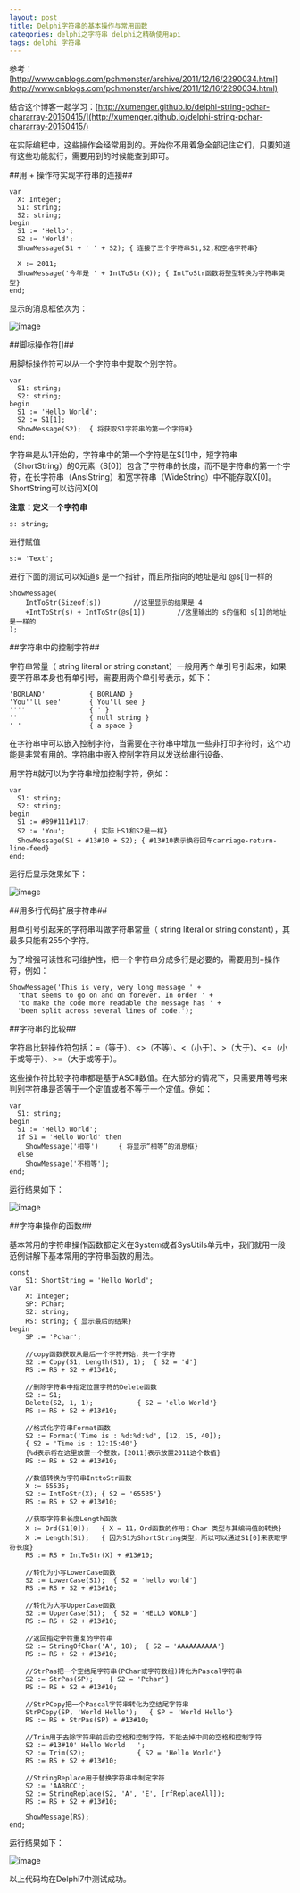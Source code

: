 ```yaml
---
layout: post
title: Delphi字符串的基本操作与常用函数
categories: delphi之字符串 delphi之精确使用api
tags: delphi 字符串
---
```



参考：[http://www.cnblogs.com/pchmonster/archive/2011/12/16/2290034.html](http://www.cnblogs.com/pchmonster/archive/2011/12/16/2290034.html)

结合这个博客一起学习：[http://xumenger.github.io/delphi-string-pchar-chararray-20150415/](http://xumenger.github.io/delphi-string-pchar-chararray-20150415/)

 
在实际编程中，这些操作会经常用到的。开始你不用着急全部记住它们，只要知道有这些功能就行，需要用到的时候能查到即可。

##用 + 操作符实现字符串的连接##

    var
      X: Integer;
      S1: string;
      S2: string;
    begin
      S1 := 'Hello';
      S2 := 'World';
      ShowMessage(S1 + ' ' + S2); { 连接了三个字符串S1,S2,和空格字符串}
     
      X := 2011;
      ShowMessage('今年是 ' + IntToStr(X)); { IntToStr函数将整型转换为字符串类型}
    end;

显示的消息框依次为：

![image](../image/2015-04-21/1.png)

##脚标操作符[]##

用脚标操作符可以从一个字符串中提取个别字符。

    var
      S1: string;
      S2: string;
    begin
      S1 := 'Hello World';
      S2 := S1[1];
      ShowMessage(S2);  { 将获取S1字符串的第一个字符H}
    end;

字符串是从1开始的，字符串中的第一个字符是在S[1]中，短字符串（ShortString）的0元素（S[0]）包含了字符串的长度，而不是字符串的第一个字符，在长字符串（AnsiString）和宽字符串（WideString）中不能存取X[0]。ShortString可以访问X[0]

**注意：定义一个字符串**

    s: string;

进行赋值

    s:= 'Text';

进行下面的测试可以知道s 是一个指针，而且所指向的地址是和 @s[1]一样的

    ShowMessage(
        IntToStr(Sizeof(s))        //这里显示的结果是 4
        +IntToStr(s) + IntToStr(@s[1])        //这里输出的 s的值和 s[1]的地址是一样的
    );
    

##字符串中的控制字符##

字符串常量（ string literal  or string constant）一般用两个单引号引起来，如果要字符串本身也有单引号，需要用两个单引号表示，如下：

    'BORLAND'           { BORLAND }
    'You''ll see'       { You'll see }
    ''''                { ' }
    ''                  { null string }
    ' '                 { a space }

在字符串中可以嵌入控制字符，当需要在字符串中增加一些非打印字符时，这个功能是非常有用的。字符串中嵌入控制字符用以发送给串行设备。

用字符#就可以为字符串增加控制字符，例如：

    var
      S1: string;
      S2: string;
    begin
      S1 := #89#111#117;
      S2 := 'You';       { 实际上S1和S2是一样}
      ShowMessage(S1 + #13#10 + S2); { #13#10表示换行回车carriage-return-line-feed}
    end;

运行后显示效果如下：

![image](../image/2015-04-21/2.png)


##用多行代码扩展字符串##

用单引号引起来的字符串叫做字符串常量（ string literal or string constant），其最多只能有255个字符。

为了增强可读性和可维护性，把一个字符串分成多行是必要的，需要用到+操作符，例如：

    ShowMessage('This is very, very long message ' +
      'that seems to go on and on forever. In order ' +
      'to make the code more readable the message has ' +
      'been split across several lines of code.');
      

##字符串的比较##

字符串比较操作符包括：=（等于）、<>（不等）、<（小于）、>（大于）、<=（小于或等于）、>=（大于或等于）。

这些操作符比较字符串都是基于ASCII数值。在大部分的情况下，只需要用等号来判别字符串是否等于一个定值或者不等于一个定值。例如：

    var
      S1: string;
    begin
      S1 := 'Hello World';
      if S1 = 'Hello World' then
        ShowMessage('相等')     { 将显示“相等”的消息框}
      else
        ShowMessage('不相等');
    end;

运行结果如下：

![image](../image/2015-04-21/3.png)


##字符串操作的函数##

基本常用的字符串操作函数都定义在System或者SysUtils单元中，我们就用一段范例讲解下基本常用的字符串函数的用法。

```
const
    S1: ShortString = 'Hello World';
var
    X: Integer;
    SP: PChar;
    S2: string;
    RS: string; { 显示最后的结果}
begin
    SP := 'Pchar';
    
    //copy函数获取从最后一个字符开始，共一个字符
    S2 := Copy(S1, Length(S1), 1);  { S2 = 'd'}
    RS := RS + S2 + #13#10;
    
    //删除字符串中指定位置字符的Delete函数
    S2 := S1;
    Delete(S2, 1, 1);           { S2 = 'ello World'}
    RS := RS + S2 + #13#10;
    
    //格式化字符串Format函数
    S2 := Format('Time is : %d:%d:%d', [12, 15, 40]);
    { S2 = 'Time is : 12:15:40'}
    {%d表示将在这里放置一个整数，[2011]表示放置2011这个数值}
    RS := RS + S2 + #13#10;
    
    //数值转换为字符串InttoStr函数
    X := 65535;
    S2 := IntToStr(X); { S2 = '65535'}
    RS := RS + S2 + #13#10;
    
    //获取字符串长度Length函数
    X := Ord(S1[0]);   { X = 11，Ord函数的作用：Char 类型与其编码值的转换}
    X := Length(S1);   { 因为S1为ShortString类型，所以可以通过S1[0]来获取字符长度}
    RS := RS + IntToStr(X) + #13#10;
    
    //转化为小写LowerCase函数
    S2 := LowerCase(S1);  { S2 = 'hello world'}
    RS := RS + S2 + #13#10;
    
    //转化为大写UpperCase函数
    S2 := UpperCase(S1);  { S2 = 'HELLO WORLD'}
    RS := RS + S2 + #13#10;
    
    //返回指定字符重复的字符串
    S2 := StringOfChar('A', 10);  { S2 = 'AAAAAAAAAA'}
    RS := RS + S2 + #13#10;
    
    //StrPas把一个空结尾字符串(PChar或字符数组)转化为Pascal字符串
    S2 := StrPas(SP);    { S2 = 'Pchar'}
    RS := RS + S2 + #13#10;
    
    //StrPCopy把一个Pascal字符串转化为空结尾字符串
    StrPCopy(SP, 'World Hello');   { SP = 'World Hello'}
    RS := RS + StrPas(SP) + #13#10;
    
    //Trim用于去除字符串前后的空格和控制字符，不能去掉中间的空格和控制字符
    S2 := #13#10' Hello World   ';
    S2 := Trim(S2);             { S2 = 'Hello World'}
    RS := RS + S2 + #13#10;
    
    //StringReplace用于替换字符串中制定字符
    S2 := 'AABBCC';
    S2 := StringReplace(S2, 'A', 'E', [rfReplaceAll]);
    RS := RS + S2 + #13#10;
    
    ShowMessage(RS);
end;
```

运行结果如下：

![image](../image/2015-04-21/4.png)

以上代码均在Delphi7中测试成功。
